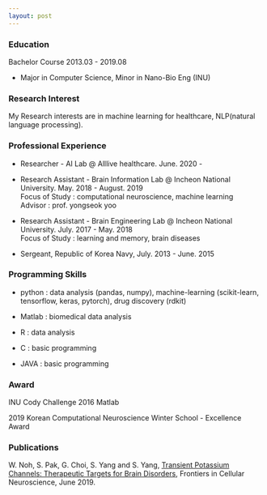 ```yaml
---
layout: post
---
```


### Education

Bachelor Course 2013.03 - 2019.08  

- Major in Computer Science, Minor in Nano-Bio Eng (INU)

### Research Interest

My Research interests are in machine learning for healthcare, NLP(natural language processing).

### Professional Experience

- Researcher - AI Lab @ Alllive healthcare. June. 2020 - 

- Research Assistant - Brain Information Lab @ Incheon National University. May. 2018 - August. 2019  
  Focus of Study : computational neuroscience, machine learning   
  Advisor : prof. yongseok yoo
  
- Research Assistant - Brain Engineering Lab @ Incheon National University. July. 2017 - May. 2018   
  Focus of Study : learning and memory, brain diseases  
  
- Sergeant, Republic of Korea Navy, July. 2013 - June. 2015 

### Programming Skills

- python : data analysis (pandas, numpy), machine-learning (scikit-learn, tensorflow, keras, pytorch), drug discovery (rdkit)

- Matlab : biomedical data analysis

- R : data analysis

- C : basic programming

- JAVA : basic programming




### Award
INU Cody Challenge 2016 Matlab

2019 Korean Computational Neuroscience Winter School - Excellence Award

### Publications
W. Noh, S. Pak, G. Choi, S. Yang and S. Yang, [Transient Potassium Channels: Therapeutic Targets for Brain Disorders](https://www.frontiersin.org/articles/10.3389/fncel.2019.00265/full), Frontiers in Cellular Neuroscience, June 2019.


